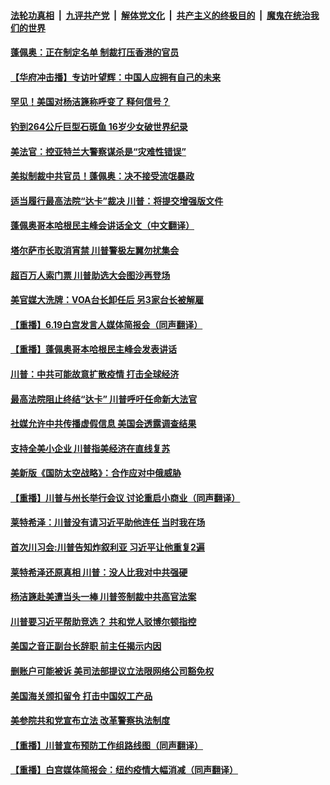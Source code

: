 

####  [法轮功真相](../../../../basic/blob/master/README.md?t=06210602) &nbsp;|&nbsp; [九评共产党](../../../../9ping.md/blob/master/README.md?t=06210602) &nbsp;|&nbsp; [解体党文化](../../../../jtdwh.md/blob/master/README.md?t=06210602)  &nbsp;|&nbsp; [共产主义的终极目的](../../../../gczydzjmd.md/blob/master/README.md?t=06210602) &nbsp;|&nbsp; [魔鬼在统治我们的世界](../../../../mgztzwmdsj.md/blob/master/README.md?t=06210602) 

#### [蓬佩奥：正在制定名单 制裁打压香港的官员](../pages/prog203/a102875881.md?t=06210602) 

#### [【华府冲击播】专访叶望辉：中国人应拥有自己的未来](../pages/prog203/a102875876.md?t=06210602) 

#### [罕见！美国对杨洁篪称呼变了 释何信号？](../pages/prog203/a102875527.md?t=06210602) 

#### [钓到264公斤巨型石斑鱼 16岁少女破世界纪录](../pages/prog203/a102875499.md?t=06210602) 

#### [美法官：控亚特兰大警察谋杀是“灾难性错误”](../pages/prog203/a102874882.md?t=06210602) 

#### [美拟制裁中共官员！蓬佩奥：决不接受流氓暴政](../pages/prog203/a102875410.md?t=06210602) 

#### [适当履行最高法院“达卡”裁决 川普：将提交增强版文件](../pages/prog203/a102875365.md?t=06210602) 

#### [蓬佩奥哥本哈根民主峰会讲话全文（中文翻译）](../pages/prog203/a102875341.md?t=06210602) 

#### [塔尔萨市长取消宵禁 川普警极左翼勿扰集会](../pages/prog203/a102875253.md?t=06210602) 

#### [超百万人索门票 川普助选大会图沙再登场](../pages/prog203/a102875167.md?t=06210602) 

#### [美官媒大洗牌：VOA台长卸任后 另3家台长被解雇](../pages/prog203/a102875094.md?t=06210602) 

#### [【重播】6.19白宫发言人媒体简报会（同声翻译）](../pages/prog203/a102875061.md?t=06210602) 

#### [【重播】蓬佩奥哥本哈根民主峰会发表讲话](../pages/prog203/a102874946.md?t=06210602) 

#### [川普：中共可能故意扩散疫情 打击全球经济](../pages/prog203/a102874580.md?t=06210602) 

#### [最高法院阻止终结“达卡” 川普呼吁任命新大法官](../pages/prog203/a102874551.md?t=06210602) 

#### [社媒允许中共传播虚假信息 美国会透露调查结果](../pages/prog203/a102874392.md?t=06210602) 

#### [支持全美小企业 川普指美经济在直线复苏](../pages/prog203/a102874435.md?t=06210602) 

#### [美新版《国防太空战略》：合作应对中俄威胁](../pages/prog203/a102874413.md?t=06210602) 

#### [【重播】川普与州长举行会议 讨论重启小商业（同声翻译）](../pages/prog203/a102874326.md?t=06210602) 

#### [莱特希泽：川普没有请习近平助他连任 当时我在场](../pages/prog203/a102874234.md?t=06210602) 

#### [首次川习会:川普告知炸叙利亚 习近平让他重复2遍](../pages/prog203/a102874314.md?t=06210602) 

#### [莱特希泽还原真相 川普：没人比我对中共强硬](../pages/prog203/a102874251.md?t=06210602) 

#### [杨洁篪赴美遭当头一棒 川普签制裁中共高官法案](../pages/prog203/a102873739.md?t=06210602) 

#### [川普要习近平帮助竞选？ 共和党人驳博尔顿指控](../pages/prog203/a102873716.md?t=06210602) 

#### [美国之音正副台长辞职  前主任揭示内因](../pages/prog203/a102873635.md?t=06210602) 

#### [删账户可能被诉 美司法部提议立法限网络公司豁免权](../pages/prog203/a102873564.md?t=06210602) 

#### [美国海关颁扣留令 打击中国奴工产品](../pages/prog203/a102873494.md?t=06210602) 

#### [美参院共和党宣布立法 改革警察执法制度](../pages/prog203/a102873464.md?t=06210602) 

#### [【重播】川普宣布预防工作组路线图（同声翻译）](../pages/prog203/a102873456.md?t=06210602) 

#### [【重播】白宫媒体简报会：纽约疫情大幅消减（同声翻译）](../pages/prog203/a102873445.md?t=06210602) 

